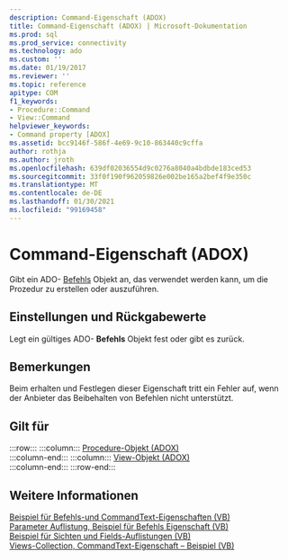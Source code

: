 ```yaml
---
description: Command-Eigenschaft (ADOX)
title: Command-Eigenschaft (ADOX) | Microsoft-Dokumentation
ms.prod: sql
ms.prod_service: connectivity
ms.technology: ado
ms.custom: ''
ms.date: 01/19/2017
ms.reviewer: ''
ms.topic: reference
apitype: COM
f1_keywords:
- Procedure::Command
- View::Command
helpviewer_keywords:
- Command property [ADOX]
ms.assetid: bcc9146f-586f-4e69-9c10-863440c9cffa
author: rothja
ms.author: jroth
ms.openlocfilehash: 639df02036554d9c0276a8040a4bdbde183ced53
ms.sourcegitcommit: 33f0f190f962059826e002be165a2bef4f9e350c
ms.translationtype: MT
ms.contentlocale: de-DE
ms.lasthandoff: 01/30/2021
ms.locfileid: "99169458"
---
```

# <a name="command-property-adox"></a>Command-Eigenschaft (ADOX)
Gibt ein ADO- [Befehls](../ado-api/command-object-ado.md) Objekt an, das verwendet werden kann, um die Prozedur zu erstellen oder auszuführen.  
  
## <a name="settings-and-return-values"></a>Einstellungen und Rückgabewerte  
 Legt ein gültiges ADO- **Befehls** Objekt fest oder gibt es zurück.  
  
## <a name="remarks"></a>Bemerkungen  
 Beim erhalten und Festlegen dieser Eigenschaft tritt ein Fehler auf, wenn der Anbieter das Beibehalten von Befehlen nicht unterstützt.  
  
## <a name="applies-to"></a>Gilt für  

:::row:::
    :::column:::
        [Procedure-Objekt (ADOX)](./procedure-object-adox.md)  
    :::column-end:::
    :::column:::
        [View-Objekt (ADOX)](./view-object-adox.md)  
    :::column-end:::
:::row-end:::

## <a name="see-also"></a>Weitere Informationen  
 [Beispiel für Befehls-und CommandText-Eigenschaften (VB)](./command-and-commandtext-properties-example-vb.md)   
 [Parameter Auflistung, Beispiel für Befehls Eigenschaft (VB)](./parameters-collection-command-property-example-vb.md)   
 [Beispiel für Sichten und Fields-Auflistungen (VB)](./views-and-fields-collections-example-vb.md)   
 [Views-Collection, CommandText-Eigenschaft – Beispiel (VB)](./views-collection-commandtext-property-example-vb.md)